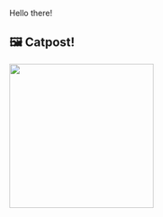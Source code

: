 Hello there!



## 🖼️ Catpost!

<sub>
    <img src="https://cdn2.thecatapi.com/images/7d6.png" height="256">
</sub>

